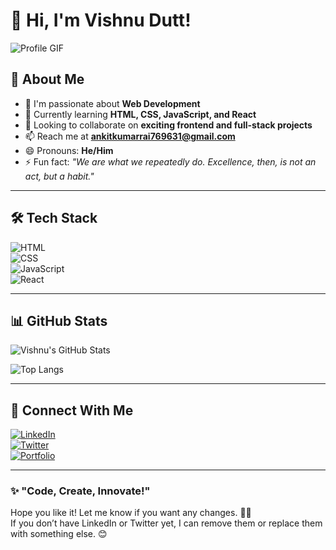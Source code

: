 # 👋 Hi, I'm Vishnu Dutt!  
![Profile GIF](https://i.imgur.com/g1V8qKx.gif)

## 🚀 About Me  
- 👀 I'm passionate about **Web Development**  
- 🌱 Currently learning **HTML, CSS, JavaScript, and React**  
- 💞️ Looking to collaborate on **exciting frontend and full-stack projects**  
- 📫 Reach me at **ankitkumarrai769631@gmail.com**  
- 😄 Pronouns: **He/Him**  
- ⚡ Fun fact: *"We are what we repeatedly do. Excellence, then, is not an act, but a habit."*  

---

## 🛠️ Tech Stack  
![HTML](https://img.shields.io/badge/HTML5-E34F26?style=for-the-badge&logo=html5&logoColor=white)  
![CSS](https://img.shields.io/badge/CSS3-1572B6?style=for-the-badge&logo=css3&logoColor=white)  
![JavaScript](https://img.shields.io/badge/JavaScript-F7DF1E?style=for-the-badge&logo=javascript&logoColor=black)  
![React](https://img.shields.io/badge/React-61DAFB?style=for-the-badge&logo=react&logoColor=black)  

---

## 📊 GitHub Stats  
![Vishnu's GitHub Stats](https://github-readme-stats.vercel.app/api?username=Vishnu-dutt&show_icons=true&theme=tokyonight)  

![Top Langs](https://github-readme-stats.vercel.app/api/top-langs/?username=Vishnu-dutt&layout=compact&theme=tokyonight)  

---

## 🔗 Connect With Me  
[![LinkedIn](https://img.shields.io/badge/LinkedIn-0A66C2?style=for-the-badge&logo=linkedin&logoColor=white)](https://www.linkedin.com/in/your-linkedin/)  
[![Twitter](https://img.shields.io/badge/Twitter-1DA1F2?style=for-the-badge&logo=twitter&logoColor=white)](https://twitter.com/your-twitter)  
[![Portfolio](https://img.shields.io/badge/Portfolio-%23000000.svg?style=for-the-badge&logo=firefox&logoColor=#FF7139)](https://your-portfolio.com)  

---

### ✨ "Code, Create, Innovate!"  

Hope you like it! Let me know if you want any changes. 🚀🔥  
If you don’t have LinkedIn or Twitter yet, I can remove them or replace them with something else. 😊
